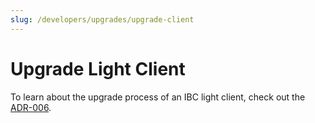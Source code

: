 ```yaml
---
slug: /developers/upgrades/upgrade-client
---
```


# Upgrade Light Client

To learn about the upgrade process of an IBC light client, check out the
[ADR-006](./../06-architecture/adr-006-upgrade-client-implementation.md).
